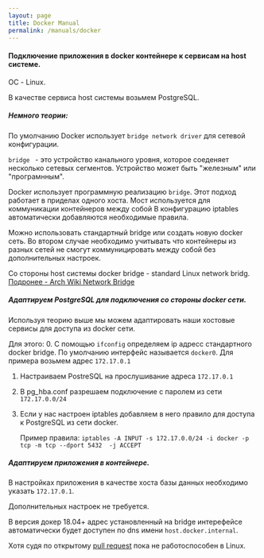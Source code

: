 ```yaml
---
layout: page
title: Docker Manual
permalink: /manuals/docker
---
```


#### Подключение приложения в docker контейнере к сервисам на host системе.

ОС - Linux.

В качестве сервиса host системы возьмем PostgreSQL.

##### Немного теории:

По умолчанию Docker использует `bridge network driver` для сетевой конфигурации.
 
`bridge ` - это устройство канального уровня, которое соеденяет несколько сетевых сегментов.
Устройство может быть "железным" или "програмнным".

Docker использует программную реализацию `bridge`. 
Этот подход работает в приделах одного хоста. Мост используется для коммуникации контейнеров между собой
В конфигурацию iptables автоматически добавляются необходимые правила.

Можно использовать стандартный bridge или создать новую docker сеть. 
Во втором случае необходимо учитывать что контейнеры из разных сетей не смогут коммуницировать 
между собой без дополнительных настроек.

Со стороны host системы docker bridge - standard Linux network bridg.
[Подронее - Arch Wiki Network Bridge](https://wiki.archlinux.org/index.php/Network_bridge)

##### Адаптируем PostgreSQL для подключения со стороны docker сети.

Используя теорию выше мы можем адаптировать наши хостовые сервисы для доступа из docker сети.

Для этого:
 0. С помощью `ifconfig` определяем ip адресс стандартного docker bridge. 
    По умолчанию интерфейс называется `docker0`. Для примера возьмем адрес `172.17.0.1` 
 1. Настраиваем PostreSQL на прослушивание адреса `172.17.0.1`
 2. В pg_hba.conf разрешаем подключение с паролем из сети `172.17.0.0/24`
 3. Если у нас настроен iptables добавляем в него правило для доступа к PostgreSQL из сети docker.
    
    Пример правила: `iptables -A INPUT -s 172.17.0.0/24 -i docker -p tcp -m tcp --dport 5432  -j ACCEPT`

 ##### Адаптируем приложения в контейнере.

В настройках приложения в качестве хоста базы данных необходимо указать `172.17.0.1`.

Дополнительных настроек не требуется.

В версия докер 18.04+ адрес установленный на bridge интерефейсе автоматически будет доступен по dns имени 
`host.docker.internal`. 

Хотя судя по открытому [pull request](https://github.com/docker/for-linux/issues/264) пока не работоспособен в Linux.

